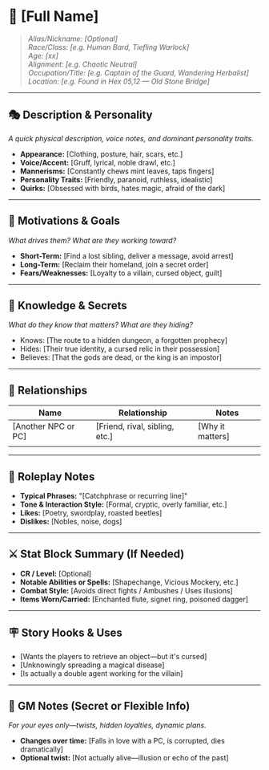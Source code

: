 # 🧑 [Full Name]
> *Alias/Nickname: [Optional]*  
> *Race/Class: [e.g. Human Bard, Tiefling Warlock]*  
> *Age: [xx]*  
> *Alignment: [e.g. Chaotic Neutral]*  
> *Occupation/Title: [e.g. Captain of the Guard, Wandering Herbalist]*  
> *Location: [e.g. Found in Hex 05,12 — Old Stone Bridge]*

---

## 🎭 Description & Personality
*A quick physical description, voice notes, and dominant personality traits.*

- **Appearance:** [Clothing, posture, hair, scars, etc.]
- **Voice/Accent:** [Gruff, lyrical, noble drawl, etc.]
- **Mannerisms:** [Constantly chews mint leaves, taps fingers]
- **Personality Traits:** [Friendly, paranoid, ruthless, idealistic]
- **Quirks:** [Obsessed with birds, hates magic, afraid of the dark]

---

## 🎯 Motivations & Goals
*What drives them? What are they working toward?*

- **Short-Term:** [Find a lost sibling, deliver a message, avoid arrest]
- **Long-Term:** [Reclaim their homeland, join a secret order]
- **Fears/Weaknesses:** [Loyalty to a villain, cursed object, guilt]

---

## 🧠 Knowledge & Secrets
*What do they know that matters? What are they hiding?*

- Knows: [The route to a hidden dungeon, a forgotten prophecy]
- Hides: [Their true identity, a cursed relic in their possession]
- Believes: [That the gods are dead, or the king is an impostor]

---

## 🧩 Relationships
| Name | Relationship | Notes |
|------|--------------|-------|
| [Another NPC or PC] | [Friend, rival, sibling, etc.] | [Why it matters] |
| | | |

---

## 💬 Roleplay Notes
- **Typical Phrases:** "[Catchphrase or recurring line]"  
- **Tone & Interaction Style:** [Formal, cryptic, overly familiar, etc.]
- **Likes:** [Poetry, swordplay, roasted beetles]
- **Dislikes:** [Nobles, noise, dogs]

---

## ⚔️ Stat Block Summary (If Needed)
- **CR / Level:** [Optional]
- **Notable Abilities or Spells:** [Shapechange, Vicious Mockery, etc.]
- **Combat Style:** [Avoids direct fights / Ambushes / Uses illusions]
- **Items Worn/Carried:** [Enchanted flute, signet ring, poisoned dagger]

---

## 🪧 Story Hooks & Uses
- [Wants the players to retrieve an object—but it's cursed]
- [Unknowingly spreading a magical disease]
- [Is actually a double agent working for the villain]

---

## 📝 GM Notes (Secret or Flexible Info)
*For your eyes only—twists, hidden loyalties, dynamic plans.*

- **Changes over time:** [Falls in love with a PC, is corrupted, dies dramatically]
- **Optional twist:** [Not actually alive—illusion or echo of the past]

